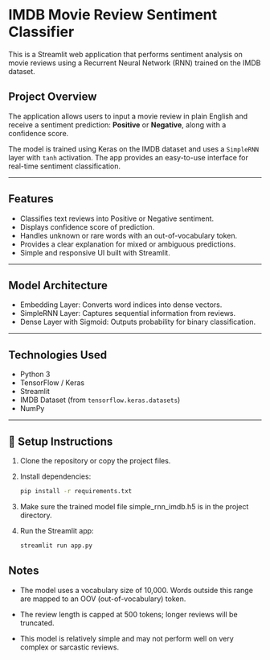 # IMDB Movie Review Sentiment Classifier

This is a Streamlit web application that performs sentiment analysis on movie reviews using a Recurrent Neural Network (RNN) trained on the IMDB dataset.

## Project Overview

The application allows users to input a movie review in plain English and receive a sentiment prediction: **Positive** or **Negative**, along with a confidence score.

The model is trained using Keras on the IMDB dataset and uses a `SimpleRNN` layer with `tanh` activation. The app provides an easy-to-use interface for real-time sentiment classification.

---

## Features

- Classifies text reviews into Positive or Negative sentiment.
- Displays confidence score of prediction.
- Handles unknown or rare words with an out-of-vocabulary token.
- Provides a clear explanation for mixed or ambiguous predictions.
- Simple and responsive UI built with Streamlit.

---

## Model Architecture

- Embedding Layer: Converts word indices into dense vectors.
- SimpleRNN Layer: Captures sequential information from reviews.
- Dense Layer with Sigmoid: Outputs probability for binary classification.

---

## Technologies Used

- Python 3
- TensorFlow / Keras
- Streamlit
- IMDB Dataset (from `tensorflow.keras.datasets`)
- NumPy

---

## 🔧 Setup Instructions

1. Clone the repository or copy the project files.

2. Install dependencies:

   ```bash
   pip install -r requirements.txt
   ```

3. Make sure the trained model file simple_rnn_imdb.h5 is in the project directory.

4. Run the Streamlit app:
   ```bash
   streamlit run app.py
   ```

## Notes

- The model uses a vocabulary size of 10,000. Words outside this range are mapped to an OOV (out-of-vocabulary) token.

- The review length is capped at 500 tokens; longer reviews will be truncated.

- This model is relatively simple and may not perform well on very complex or sarcastic reviews.
